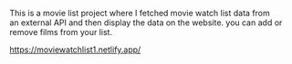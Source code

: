 This is a movie list project where I fetched movie watch list data from          
an external API and then display the data on the website. you can add or remove films from your list.                                                                                                                                                                            
  
https://moviewatchlist1.netlify.app/      
